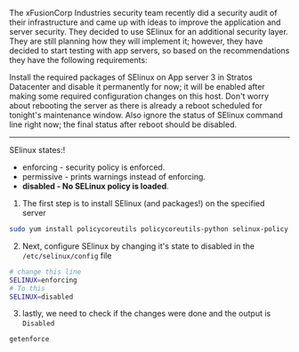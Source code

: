 The xFusionCorp Industries security team recently did a security audit of their infrastructure and came up with ideas to improve the application and server security. They decided to use SElinux for an additional security layer. They are still planning how they will implement it; however, they have decided to start testing with app servers, so based on the recommendations they have the following requirements:

Install the required packages of SElinux on App server 3 in Stratos Datacenter and disable it permanently for now; it will be enabled after making some required configuration changes on this host. Don't worry about rebooting the server as there is already a reboot scheduled for tonight's maintenance window. Also ignore the status of SElinux command line right now; the final status after reboot should be disabled.

---
SElinux states:!
- enforcing -  security policy is enforced.
-  permissive -  prints warnings instead of enforcing.
- **disabled - No SELinux policy is loaded**.


1. The first step is to install SElinux (and packages!) on the specified server
```bash
sudo yum install policycoreutils policycoreutils-python selinux-policy selinux-policy-targeted libselinux-utils setroubleshoot-server setools setools-console mcstrans
```
2.  Next, configure SElinux by changing it's state to disabled in the `/etc/selinux/config` file
```bash
# change this line
SELINUX=enforcing 
# To this
SELINUX=disabled
```

3. lastly, we need to check if the changes were done and the output is `Disabled`
```bash
getenforce
```

